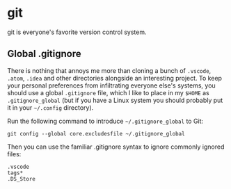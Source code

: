 # git

git is everyone's favorite version control system.

## Global .gitignore

There is nothing that annoys me more than cloning a bunch of `.vscode`, `.atom`, `.idea` and other directories alongside an interesting project. To keep your personal preferences from infiltrating everyone else's systems, you should use a global `.gitignore` file, which I like to place in my `$HOME` as `.gitignore_global` \(but if you have a Linux system you should probably put it in your `~/.config` directory\).

Run the following command to introduce `~/.gitignore_global` to Git:

`git config --global core.excludesfile ~/.gitignore_global`

 Then you can use the familiar .gitignore syntax to ignore commonly ignored files:

```text
.vscode
tags*
.DS_Store
```



